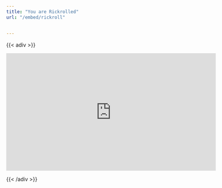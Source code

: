 ```yaml
---
title: "You are Rickrolled"
url: "/embed/rickroll"


---
```


{{< adiv >}}

<iframe width="560" height="315" src="https://www.youtube.com/embed/dQw4w9WgXcQ?autoplay=1" frameborder="0"></iframe>

{{< /adiv >}}